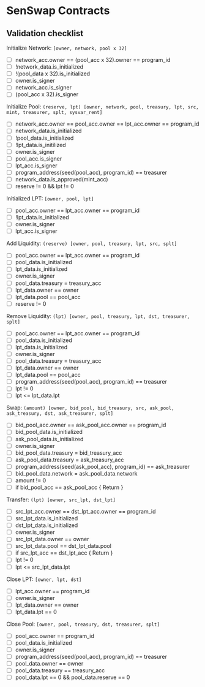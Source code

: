 # SenSwap Contracts

## Validation checklist

Initialize Network: `[owner, network, pool x 32]`
- [ ] network_acc.owner == (pool_acc x 32).owner == program_id
- [ ] !network_data.is_initialized
- [ ] !(pool_data x 32).is_initialized
- [ ] owner.is_signer
- [ ] network_acc.is_signer
- [ ] (pool_acc x 32).is_signer

Initialize Pool: `(reserve, lpt) [owner, network, pool, treasury, lpt, src, mint, treasurer, splt, sysvar_rent]`

- [ ] network_acc.owner == pool_acc.owner == lpt_acc.owner == program_id
- [ ] network_data.is_initialized
- [ ] !pool_data.is_initialized
- [ ] !lpt_data.is_initilized
- [ ] owner.is_signer
- [ ] pool_acc.is_signer
- [ ] lpt_acc.is_signer
- [ ] program_address(seed(pool_acc), program_id) == treasurer
- [ ] network_data.is_approved(mint_acc)
- [ ] reserve != 0 && lpt != 0

Initialized LPT: `[owner, pool, lpt]`

- [ ] pool_acc.owner == lpt_acc.owner == program_id
- [ ] !lpt_data.is_initialized
- [ ] owner.is_signer
- [ ] lpt_acc.is_signer

Add Liquidity: `(reserve) [owner, pool, treasury, lpt, src, splt]`

- [ ] pool_acc.owner == lpt_acc.owner == program_id
- [ ] pool_data.is_initialized
- [ ] lpt_data.is_initialized
- [ ] owner.is_signer
- [ ] pool_data.treasury = treasury_acc
- [ ] lpt_data.owner == owner
- [ ] lpt_data.pool == pool_acc
- [ ] reserve != 0

Remove Liquidity: `(lpt) [owner, pool, treasury, lpt, dst, treasurer, splt]`

- [ ] pool_acc.owner ==  lpt_acc.owner == program_id
- [ ] pool_data.is_initialized
- [ ] lpt_data.is_initialized
- [ ] owner.is_signer
- [ ] pool_data.treasury = treasury_acc
- [ ] lpt_data.owner == owner
- [ ] lpt_data.pool == pool_acc
- [ ] program_address(seed(pool_acc), program_id) == treasurer
- [ ] lpt != 0
- [ ] lpt <= lpt_data.lpt

Swap: `(amount) [owner, bid_pool, bid_treasury, src, ask_pool, ask_treasury, dst, ask_treasurer, splt]`

- [ ] bid_pool_acc.owner == ask_pool_acc.owner == program_id
- [ ] bid_pool_data.is_initialized
- [ ] ask_pool_data.is_initialized
- [ ] owner.is_signer
- [ ] bid_pool_data.treasury = bid_treasury_acc
- [ ] ask_pool_data.treasury = ask_treasury_acc
- [ ] program_address(seed(ask_pool_acc), program_id) == ask_treasurer
- [ ] bid_pool_data.network = ask_pool_data.network
- [ ] amount != 0
- [ ] if bid_pool_acc == ask_pool_acc { Return }

Transfer: `(lpt) [owner, src_lpt, dst_lpt]`

- [ ] src_lpt_acc.owner == dst_lpt_acc.owner == program_id
- [ ] src_lpt_data.is_initialized
- [ ] dst_lpt_data.is_initialized
- [ ] owner.is_signer
- [ ] src_lpt_data.owner == owner
- [ ] src_lpt_data.pool == dst_lpt_data.pool
- [ ] if src_lpt_acc == dst_lpt_acc { Return }
- [ ] lpt != 0
- [ ] lpt <= src_lpt_data.lpt

Close LPT: `[owner, lpt, dst]`

- [ ] lpt_acc.owner == program_id
- [ ] owner.is_signer
- [ ] lpt_data.owner == owner
- [ ] lpt_data.lpt == 0

Close Pool: `[owner, pool, treasury, dst, treasurer, splt]`

- [ ] pool_acc.owner == program_id
- [ ] pool_data.is_initialized
- [ ] owner.is_signer
- [ ] program_address(seed(pool_acc), program_id) == treasurer
- [ ] pool_data.owner == owner
- [ ] pool_data.treasury == treasury_acc
- [ ] pool_data.lpt == 0 && pool_data.reserve == 0